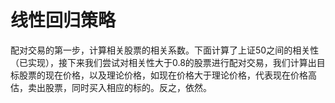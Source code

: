 # 线性回归策略

配对交易的第一步，计算相关股票的相关系数。下面计算了上证50之间的相关性（已实现），接下来我们尝试对相关性大于0.8的股票进行配对交易，我们计算出目标股票的现在价格，以及理论价格，如现在价格大于理论价格，代表现在价格高估，卖出股票，同时买入相应的标的。反之，依然。